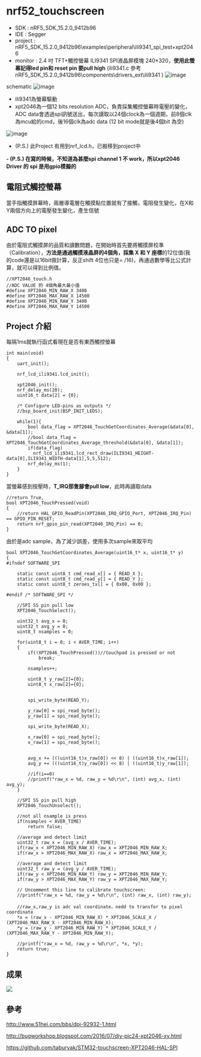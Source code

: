 # nrf52_touchscreen

- SDK : nRF5_SDK_15.2.0_9412b96
- IDE : Segger
- project : nRF5_SDK_15.2.0_9412b96\examples\peripheral\ili9341_spi_test+xpt2046
- monitor : 2.4 吋 TFT+觸控螢幕 ILI9341 SPI液晶屏模塊 240*320，**使用此螢幕記得led pin和 reset pin 要pull high** (ili9341.c 參考 nRF5_SDK_15.2.0_9412b96\components\drivers_ext\ili9341 )
![image](https://user-images.githubusercontent.com/44420087/162472861-55d3612a-1763-4a74-acbe-10ca247e2c36.png)

schematic
![image](https://user-images.githubusercontent.com/44420087/162506381-ef62368d-6ece-4801-9b9f-d215620777d7.png)

- ili9341為螢幕驅動
- xpt2046為一個12 bits resolution ADC，負責採集觸控螢幕時電壓的變化，ADC data會透過spi訊號送出，每次讀取以24個clock為一個週期，前8個clk為mcu給的cmd，後16個clk為adc data (12 bit mode就是後4個bit 為空)
 
 ![image](https://user-images.githubusercontent.com/44420087/162508412-8754521e-742a-4add-a5ca-3905fb2fefd4.png)

- (P.S.) 此Project 有用到nrf_lcd.h，已搬移到project中

**- (P.S.) 在寫的時候，不知道為甚麼spi channel 1 不 work，所以xpt2046 Driver 的 spi 是用gpio模擬的** 

## 電阻式觸控螢幕
當手指觸摸屏幕時，兩層導電層在觸摸點位置就有了接觸，電阻發生變化，在X和Y兩個方向上的電壓發生變化，產生信號

## ADC TO pixel

由於電阻式觸摸屏的品質和讀數問題，在開始時首先要將觸摸屏校準（Calibration），**方法是通過觸摸液晶屏的4個角，採集 X 和 Y 座標**的12位值(我的code還是以16bit做計算，反正shift 4位也只是= /16)，再通過數學等比公式計算，就可以得到比例值。

```c=
//XPT2046_touch.h
//ADC VALUE 的 4個角最大最小值
#define XPT2046_MIN_RAW_X 3400
#define XPT2046_MAX_RAW_X 14500
#define XPT2046_MIN_RAW_Y 3400
#define XPT2046_MAX_RAW_Y 14500
```

## Project 介紹
每隔1ms就執行函式看現在是否有東西觸控螢幕
```c=
int main(void)
{
    uart_init();
   
    nrf_lcd_ili9341.lcd_init();

    xpt2046_init();
    nrf_delay_ms(20);
    uint16_t data[2] = {0};

    /* Configure LED-pins as outputs */
    //bsp_board_init(BSP_INIT_LEDS);

    while(1){
        bool data_flag = XPT2046_TouchGetCoordinates_Average(&data[0], &data[1]);
        //bool data_flag = XPT2046_TouchGetCoordinates_Average_threshold(&data[0], &data[1]);
        if(data_flag)
          nrf_lcd_ili9341.lcd_rect_draw(ILI9341_HEIGHT-data[0],ILI9341_WIDTH-data[1],5,5,512);
        nrf_delay_ms(1);
    }
}
```

當螢幕感到按壓時，**T_IRQ那隻腳會pull low**，此時再讀取data
```c=
//return True,
bool XPT2046_TouchPressed(void)
{
    //return HAL_GPIO_ReadPin(XPT2046_IRQ_GPIO_Port, XPT2046_IRQ_Pin) == GPIO_PIN_RESET;
    return nrf_gpio_pin_read(XPT2046_IRQ_Pin) == 0;
}
```

由於是adc sample，為了減少誤差，使用多次sample來取平均

```c=
bool XPT2046_TouchGetCoordinates_Average(uint16_t* x, uint16_t* y)
{
#ifndef SOFTWARE_SPI

    static const uint8_t cmd_read_x[] = { READ_X };
    static const uint8_t cmd_read_y[] = { READ_Y };
    static const uint8_t zeroes_tx[] = { 0x00, 0x00 };

#endif /* SOFTWARE_SPI */
    
    //SPI SS pin pull low
    XPT2046_TouchSelect();

    uint32_t avg_x = 0;
    uint32_t avg_y = 0;
    uint8_t nsamples = 0;

    for(uint8_t i = 0; i < AVER_TIME; i++)
    {
        if(!XPT2046_TouchPressed())//touchpad is pressed or not
            break;

        nsamples++;

        uint8_t y_raw[2]={0};
        uint8_t x_raw[2]={0};


        spi_write_byte(READ_Y);

        y_raw[0] = spi_read_byte();
        y_raw[1] = spi_read_byte();

        spi_write_byte(READ_X);

        x_raw[0] = spi_read_byte();
        x_raw[1] = spi_read_byte();


        avg_x += (((uint16_t)x_raw[0]) << 8) | ((uint16_t)x_raw[1]);
        avg_y += (((uint16_t)y_raw[0]) << 8) | ((uint16_t)y_raw[1]);
        
        //if(i==0)
        //printf("raw_x = %d, raw_y = %d\r\n", (int) avg_x, (int) avg_y);
    }
    
    //SPI SS pin pull high
    XPT2046_TouchUnselect();
    
    //not all nsample is press
    if(nsamples < AVER_TIME)
        return false;
    
    //average and detect limit
    uint32_t raw_x = (avg_x / AVER_TIME);
    if(raw_x < XPT2046_MIN_RAW_X) raw_x = XPT2046_MIN_RAW_X;
    if(raw_x > XPT2046_MAX_RAW_X) raw_x = XPT2046_MAX_RAW_X;
    
    //average and detect limit
    uint32_t raw_y = (avg_y / AVER_TIME);
    if(raw_y < XPT2046_MIN_RAW_Y) raw_y = XPT2046_MIN_RAW_Y;
    if(raw_y > XPT2046_MAX_RAW_Y) raw_y = XPT2046_MAX_RAW_Y;

    // Uncomment this line to calibrate touchscreen:
    //printf("raw_x = %d, raw_y = %d\r\n", (int) raw_x, (int) raw_y);
    
    //raw_x,raw_y is adc val coordinate，nedd to transfor to pixel coordinate
    *x = (raw_x - XPT2046_MIN_RAW_X) * XPT2046_SCALE_X / (XPT2046_MAX_RAW_X - XPT2046_MIN_RAW_X);
    *y = (raw_y - XPT2046_MIN_RAW_Y) * XPT2046_SCALE_Y / (XPT2046_MAX_RAW_Y - XPT2046_MIN_RAW_Y);

    //printf("raw_x = %d, raw_y = %d\r\n", *x, *y);
    return true;
}
```
## 成果
![](https://i.imgur.com/Dc0UCE7.png)


## 參考

http://www.51hei.com/bbs/dpj-92932-1.html

http://bugworkshop.blogspot.com/2016/07/diy-pic24-xpt2046-xy.html

https://github.com/taburyak/STM32-touchscreen-XPT2046-HAL-SPI
